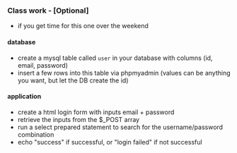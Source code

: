 ### Class work - [Optional]

- if you get time for this one over the weekend

#### database
- create a mysql table called `user` in your database with columns (id, email, password)
- insert a few rows into this table via phpmyadmin (values can be anything you want, but let the DB create the id)

#### application
- create a html login form with inputs email + password
- retrieve the inputs from the $_POST array
- run a select prepared statement to search for the username/password combination
- echo "success" if successful, or "login failed" if not successful
